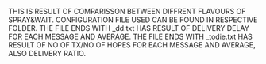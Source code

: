 THIS IS RESULT OF COMPARISSON BETWEEN DIFFRENT FLAVOURS OF SPRAY&WAIT.
CONFIGURATION FILE USED CAN BE FOUND IN RESPECTIVE FOLDER.
THE FILE ENDS WITH _dd.txt HAS RESULT OF DELIVERY DELAY FOR EACH MESSAGE AND AVERAGE.
THE FILE ENDS WITH _todie.txt HAS RESULT OF NO OF TX/NO OF HOPES FOR EACH MESSAGE AND AVERAGE, ALSO DELIVERY RATIO.

